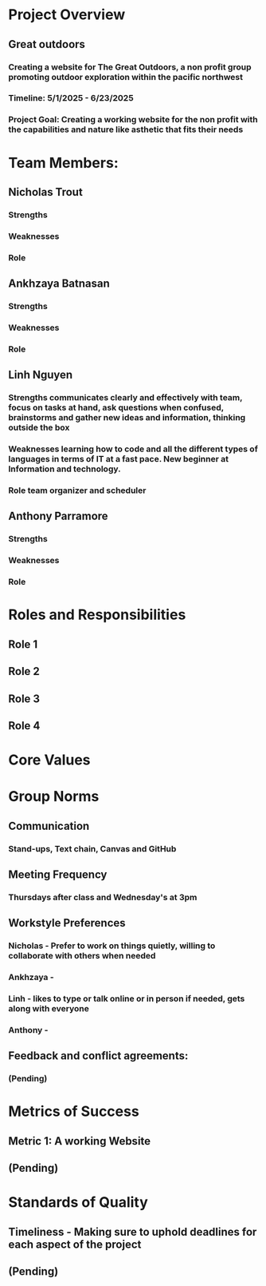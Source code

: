 # Project Overview
## Great outdoors
### Creating a website for The Great Outdoors, a non profit group promoting outdoor exploration within the pacific northwest
### Timeline: 5/1/2025 - 6/23/2025
### Project Goal: Creating a working website for the non profit with the capabilities and nature like asthetic that fits their needs

 

# Team Members:
## Nicholas Trout
### Strengths
### Weaknesses
### Role

## Ankhzaya Batnasan
### Strengths
### Weaknesses
### Role

## Linh Nguyen
### Strengths communicates clearly and effectively with team, focus on tasks at hand, ask questions when confused, brainstorms and gather new ideas and information, thinking outside the box
### Weaknesses learning how to code and all the different types of languages in terms of IT at a fast pace. New beginner at Information and technology.  
### Role team organizer and scheduler 

## Anthony Parramore
### Strengths
### Weaknesses
### Role
 
# Roles and Responsibilities
## Role 1
## Role 2
## Role 3
## Role 4
 
# Core Values

 
# Group Norms
## Communication
### Stand-ups, Text chain, Canvas and GitHub
## Meeting Frequency 
### Thursdays after class and Wednesday's at 3pm 
## Workstyle Preferences
### Nicholas - Prefer to work on things quietly, willing to collaborate with others when needed
### Ankhzaya - 
### Linh - likes to type or talk online or in person if needed, gets along with everyone    
### Anthony -
## Feedback and conflict agreements:
### (Pending)
 
# Metrics of Success
## Metric 1: A working Website
## (Pending)

# Standards of Quality
## Timeliness - Making sure to uphold deadlines for each aspect of the project
## (Pending)



